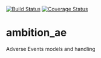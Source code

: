 [![Build Status](https://travis-ci.org/ambition-trial/ambition-ae.svg?branch=develop)](https://travis-ci.org/ambition-trial/ambition-ae)
[![Coverage Status](https://coveralls.io/repos/ambition-trial/ambition-ae/badge.svg?branch=develop&service=github)](https://coveralls.io/github/ambition-trial/ambition-ae?branch=develop)

# ambition_ae
Adverse Events models and handling
